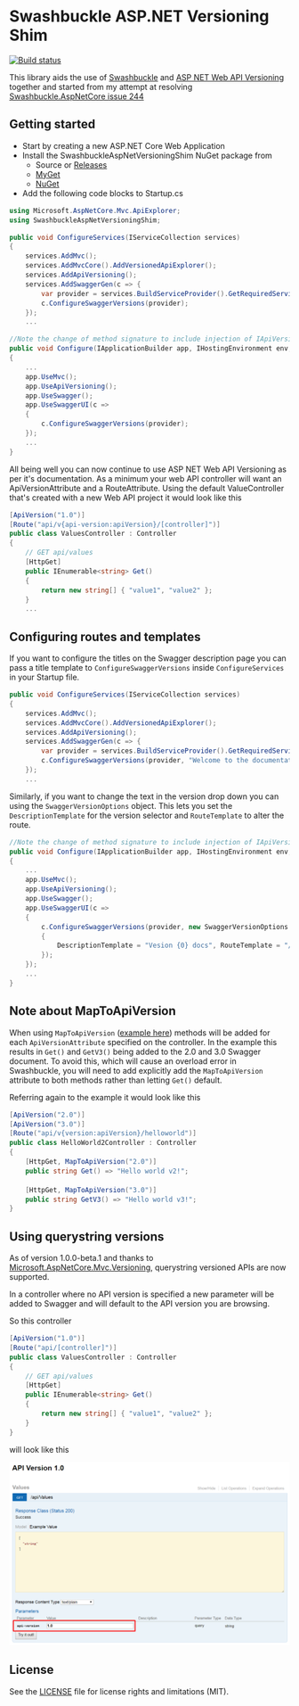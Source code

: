 # Swashbuckle ASP.NET Versioning Shim
[![Build status](https://ci.appveyor.com/api/projects/status/wjwi5jpn7oov6i96?svg=true)](https://ci.appveyor.com/project/rh072005/swashbuckleaspnetversioningshim)

This library aids the use of [Swashbuckle](https://github.com/domaindrivendev/Swashbuckle.AspNetCore) and [ASP NET Web API Versioning](https://github.com/Microsoft/aspnet-api-versioning) together and started from my attempt at resolving [Swashbuckle.AspNetCore issue 244](https://github.com/domaindrivendev/Swashbuckle.AspNetCore/issues/244)

## Getting started

- Start by creating a new ASP.NET Core Web Application
- Install the SwashbuckleAspNetVersioningShim NuGet package from
  - Source or [Releases](https://github.com/rh072005/SwashbuckleAspNetVersioningShim/releases)
  - [MyGet](https://www.myget.org/feed/rh072005/package/nuget/SwashbuckleAspNetVersioningShim)
  - [NuGet](https://www.nuget.org/packages/SwashbuckleAspNetVersioningShim/)
- Add the following code blocks to Startup.cs

```csharp
using Microsoft.AspNetCore.Mvc.ApiExplorer;
using SwashbuckleAspNetVersioningShim;
```
```csharp
public void ConfigureServices(IServiceCollection services)
{
    services.AddMvc();
    services.AddMvcCore().AddVersionedApiExplorer();
    services.AddApiVersioning();
    services.AddSwaggerGen(c => {
        var provider = services.BuildServiceProvider().GetRequiredService<IApiVersionDescriptionProvider>();
        c.ConfigureSwaggerVersions(provider);
    });
    ...
```

```csharp
//Note the change of method signature to include injection of IApiVersionDescriptionProvider
public void Configure(IApplicationBuilder app, IHostingEnvironment env, ILoggerFactory loggerFactory, IApiVersionDescriptionProvider provider)
{
    ...
    app.UseMvc();
    app.UseApiVersioning();
    app.UseSwagger();
    app.UseSwaggerUI(c =>
    {
        c.ConfigureSwaggerVersions(provider);
    });
    ...
}
```   

All being well you can now continue to use ASP NET Web API Versioning as per it's documentation.
As a minimum your web API controller will want an ApiVersionAttribute and a RouteAttribute.
Using the default ValueController that's created with a new Web API project it would look like this

```csharp
[ApiVersion("1.0")]
[Route("api/v{api-version:apiVersion}/[controller]")]
public class ValuesController : Controller
{
    // GET api/values
    [HttpGet]
    public IEnumerable<string> Get()
    {
        return new string[] { "value1", "value2" };
    }
    ...
```

## Configuring routes and templates
If you want to configure the titles on the Swagger description page you can pass a title template to ```ConfigureSwaggerVersions``` inside ```ConfigureServices``` in your Startup file.
```csharp
public void ConfigureServices(IServiceCollection services)
{
    services.AddMvc();
    services.AddMvcCore().AddVersionedApiExplorer();
    services.AddApiVersioning();
    services.AddSwaggerGen(c => {
        var provider = services.BuildServiceProvider().GetRequiredService<IApiVersionDescriptionProvider>();
        c.ConfigureSwaggerVersions(provider, "Welcome to the documentation for version {0} of my API");
    });
    ...
```

Similarly, if you want to change the text in the version drop down you can using the ```SwaggerVersionOptions``` object. This lets you set the ```DescriptionTemplate``` for the version selector and ```RouteTemplate``` to alter the route.

```csharp
//Note the change of method signature to include injection of IApiVersionDescriptionProvider
public void Configure(IApplicationBuilder app, IHostingEnvironment env, ILoggerFactory loggerFactory, IApiVersionDescriptionProvider provider)
{
    ...
    app.UseMvc();
    app.UseApiVersioning();
    app.UseSwagger();
    app.UseSwaggerUI(c =>
    {
        c.ConfigureSwaggerVersions(provider, new SwaggerVersionOptions
        {
            DescriptionTemplate = "Vesion {0} docs", RouteTemplate = "/swagger/{0}/swagger.json"
        });
    });
    ...
}
```  

## Note about MapToApiVersion
When using ```MapToApiVersion``` ([example here](https://github.com/Microsoft/aspnet-api-versioning/wiki/Versioning-via-the-URL-Path#aspnet-core)) methods will be added for each ```ApiVersionAttribute``` specified on the controller. 
In the example this results in ```Get()``` and ```GetV3()``` being added to the 2.0 and 3.0 Swagger document.
To avoid this, which will cause an overload error in Swashbuckle, you will need to add explicitly add the ```MapToApiVersion``` attribute to both methods rather than letting ```Get()``` default.

Referring again to the example it would look like this
```csharp
[ApiVersion("2.0")]
[ApiVersion("3.0")]
[Route("api/v{version:apiVersion}/helloworld")]
public class HelloWorld2Controller : Controller
{
    [HttpGet, MapToApiVersion("2.0")]
    public string Get() => "Hello world v2!";

    [HttpGet, MapToApiVersion("3.0")]
    public string GetV3() => "Hello world v3!";
}
```

## Using querystring versions
As of version 1.0.0-beta.1 and thanks to [Microsoft.AspNetCore.Mvc.Versioning](https://www.nuget.org/packages/Microsoft.AspNetCore.Mvc.Versioning.ApiExplorer), querystring versioned APIs are now supported.

In a controller where no API version is specified a new parameter will be added to Swagger and will default to the API version you are browsing. 

So this controller
```csharp
[ApiVersion("1.0")]
[Route("api/[controller]")]
public class ValuesController : Controller
{
    // GET api/values
    [HttpGet]
    public IEnumerable<string> Get()
    {
        return new string[] { "value1", "value2" };
    }
}
```
will look like this

![Querystring Parameter Example](art/querystringParam.png)

## License
See the [LICENSE](LICENSE) file for license rights and limitations (MIT).
